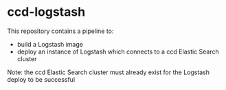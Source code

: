 # ccd-logstash

This repository contains a pipeline to: 
* build a Logstash image 
* deploy an instance of Logstash which connects to a ccd Elastic Search cluster
    
Note:
the ccd Elastic Search cluster must already exist for the Logstash deploy to be successful